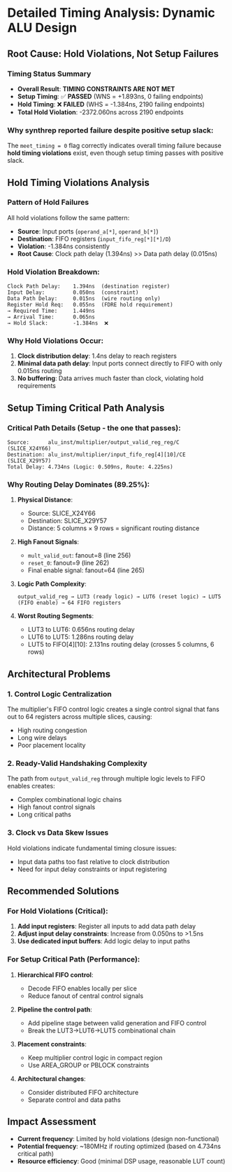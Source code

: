 # Detailed Timing Analysis: Dynamic ALU Design

## Root Cause: Hold Violations, Not Setup Failures

### Timing Status Summary
- **Overall Result**: **TIMING CONSTRAINTS ARE NOT MET**
- **Setup Timing**: ✅ **PASSED** (WNS = +1.893ns, 0 failing endpoints)
- **Hold Timing**: ❌ **FAILED** (WHS = -1.384ns, 2190 failing endpoints)
- **Total Hold Violation**: -2372.060ns across 2190 endpoints

### Why synthrep reported failure despite positive setup slack:
The `meet_timing = 0` flag correctly indicates overall timing failure because **hold timing violations** exist, even though setup timing passes with positive slack.

## Hold Timing Violations Analysis

### Pattern of Hold Failures
All hold violations follow the same pattern:
- **Source**: Input ports (`operand_a[*]`, `operand_b[*]`)  
- **Destination**: FIFO registers (`input_fifo_reg[*][*]/D`)
- **Violation**: -1.384ns consistently
- **Root Cause**: Clock path delay (1.394ns) >> Data path delay (0.015ns)

### Hold Violation Breakdown:
```
Clock Path Delay:    1.394ns  (destination register)
Input Delay:         0.050ns  (constraint)
Data Path Delay:     0.015ns  (wire routing only)
Register Hold Req:   0.055ns  (FDRE hold requirement)
→ Required Time:     1.449ns
→ Arrival Time:      0.065ns
→ Hold Slack:        -1.384ns  ❌
```

### Why Hold Violations Occur:
1. **Clock distribution delay**: 1.4ns delay to reach registers
2. **Minimal data path delay**: Input ports connect directly to FIFO with only 0.015ns routing
3. **No buffering**: Data arrives much faster than clock, violating hold requirements

## Setup Timing Critical Path Analysis

### Critical Path Details (Setup - the one that passes):
```
Source:      alu_inst/multiplier/output_valid_reg_reg/C  (SLICE_X24Y66)
Destination: alu_inst/multiplier/input_fifo_reg[4][10]/CE (SLICE_X29Y57)
Total Delay: 4.734ns (Logic: 0.509ns, Route: 4.225ns)
```

### Why Routing Delay Dominates (89.25%):

1. **Physical Distance**: 
   - Source: SLICE_X24Y66
   - Destination: SLICE_X29Y57  
   - Distance: 5 columns × 9 rows = significant routing distance

2. **High Fanout Signals**:
   - `mult_valid_out`: fanout=8 (line 256)
   - `reset_0`: fanout=9 (line 262)  
   - Final enable signal: fanout=64 (line 265)

3. **Logic Path Complexity**:
   ```
   output_valid_reg → LUT3 (ready logic) → LUT6 (reset logic) → LUT5 (FIFO enable) → 64 FIFO registers
   ```

4. **Worst Routing Segments**:
   - LUT3 to LUT6: 0.656ns routing delay
   - LUT6 to LUT5: 1.286ns routing delay  
   - LUT5 to FIFO[4][10]: 2.131ns routing delay (crosses 5 columns, 6 rows)

## Architectural Problems

### 1. Control Logic Centralization
The multiplier's FIFO control logic creates a single control signal that fans out to 64 registers across multiple slices, causing:
- High routing congestion
- Long wire delays
- Poor placement locality

### 2. Ready-Valid Handshaking Complexity
The path from `output_valid_reg` through multiple logic levels to FIFO enables creates:
- Complex combinational logic chains
- High fanout control signals
- Long critical paths

### 3. Clock vs Data Skew Issues
Hold violations indicate fundamental timing closure issues:
- Input data paths too fast relative to clock distribution
- Need for input delay constraints or input registering

## Recommended Solutions

### For Hold Violations (Critical):
1. **Add input registers**: Register all inputs to add data path delay
2. **Adjust input delay constraints**: Increase from 0.050ns to >1.5ns
3. **Use dedicated input buffers**: Add logic delay to input paths

### For Setup Critical Path (Performance):
1. **Hierarchical FIFO control**: 
   - Decode FIFO enables locally per slice
   - Reduce fanout of central control signals

2. **Pipeline the control path**:
   - Add pipeline stage between valid generation and FIFO control
   - Break the LUT3→LUT6→LUT5 combinational chain

3. **Placement constraints**:
   - Keep multiplier control logic in compact region
   - Use AREA_GROUP or PBLOCK constraints

4. **Architectural changes**:
   - Consider distributed FIFO architecture
   - Separate control and data paths

## Impact Assessment
- **Current frequency**: Limited by hold violations (design non-functional)
- **Potential frequency**: ~180MHz if routing optimized (based on 4.734ns critical path)
- **Resource efficiency**: Good (minimal DSP usage, reasonable LUT count)